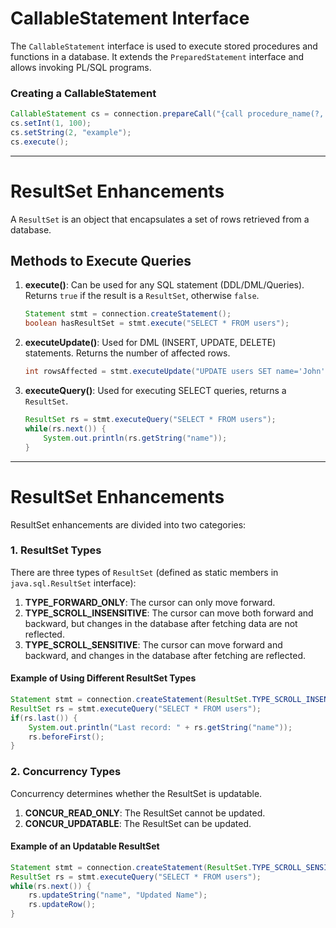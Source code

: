 # CallableStatement Interface

The `CallableStatement` interface is used to execute stored procedures and functions in a database. It extends the `PreparedStatement` interface and allows invoking PL/SQL programs.

### Creating a CallableStatement
```java
CallableStatement cs = connection.prepareCall("{call procedure_name(?, ?)}");
cs.setInt(1, 100);
cs.setString(2, "example");
cs.execute();
```

---

# ResultSet Enhancements

A `ResultSet` is an object that encapsulates a set of rows retrieved from a database.

## Methods to Execute Queries

1. **execute()**: Can be used for any SQL statement (DDL/DML/Queries). Returns `true` if the result is a `ResultSet`, otherwise `false`.
   ```java
   Statement stmt = connection.createStatement();
   boolean hasResultSet = stmt.execute("SELECT * FROM users");
   ```

2. **executeUpdate()**: Used for DML (INSERT, UPDATE, DELETE) statements. Returns the number of affected rows.
   ```java
   int rowsAffected = stmt.executeUpdate("UPDATE users SET name='John' WHERE id=1");
   ```

3. **executeQuery()**: Used for executing SELECT queries, returns a `ResultSet`.
   ```java
   ResultSet rs = stmt.executeQuery("SELECT * FROM users");
   while(rs.next()) {
       System.out.println(rs.getString("name"));
   }
   ```

---

# ResultSet Enhancements

ResultSet enhancements are divided into two categories:

### 1. ResultSet Types
There are three types of `ResultSet` (defined as static members in `java.sql.ResultSet` interface):

1. **TYPE_FORWARD_ONLY**: The cursor can only move forward.
2. **TYPE_SCROLL_INSENSITIVE**: The cursor can move both forward and backward, but changes in the database after fetching data are not reflected.
3. **TYPE_SCROLL_SENSITIVE**: The cursor can move forward and backward, and changes in the database after fetching are reflected.

#### Example of Using Different ResultSet Types
```java
Statement stmt = connection.createStatement(ResultSet.TYPE_SCROLL_INSENSITIVE, ResultSet.CONCUR_READ_ONLY);
ResultSet rs = stmt.executeQuery("SELECT * FROM users");
if(rs.last()) {
    System.out.println("Last record: " + rs.getString("name"));
    rs.beforeFirst();
}
```

### 2. Concurrency Types
Concurrency determines whether the ResultSet is updatable.

1. **CONCUR_READ_ONLY**: The ResultSet cannot be updated.
2. **CONCUR_UPDATABLE**: The ResultSet can be updated.

#### Example of an Updatable ResultSet
```java
Statement stmt = connection.createStatement(ResultSet.TYPE_SCROLL_SENSITIVE, ResultSet.CONCUR_UPDATABLE);
ResultSet rs = stmt.executeQuery("SELECT * FROM users");
while(rs.next()) {
    rs.updateString("name", "Updated Name");
    rs.updateRow();
}
```